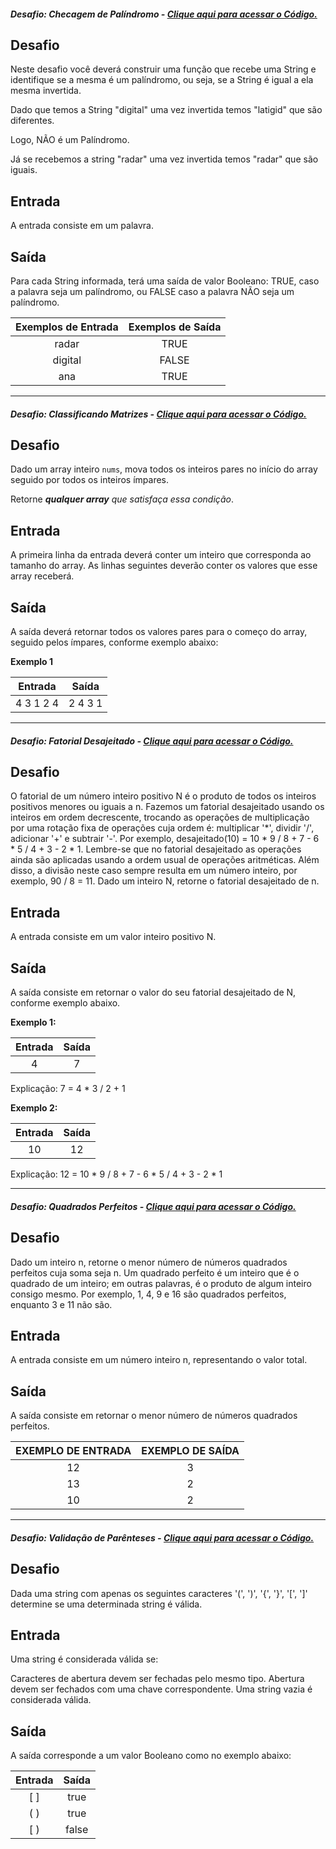 ##### Desafio: Checagem de Palíndromo -  [Clique aqui para acessar o Código.](https://github.com/leticiapalaro/Bootcamp-Potencia-Tech-powered-by-iFood/blob/main/exercicios-e-desafios/src/estudandojava/bootcamp/desafios/modulo7/ChecagemDePalindromo.java)

## **Desafio**

Neste desafio você deverá construir uma função que recebe uma String e identifique se a mesma é um palíndromo, ou seja, se a String é igual a ela mesma invertida. 

Dado que temos a String "digital" uma vez invertida temos "latigid" que são diferentes. 

Logo, NÃO é um Palíndromo. 

Já se recebemos a string "radar" uma vez invertida temos "radar" que são iguais.

## **Entrada**

A entrada consiste em um palavra.

## **Saída**

Para cada String informada, terá uma saída de valor Booleano: TRUE, caso a palavra seja um palíndromo, ou FALSE caso a palavra NÃO seja um palíndromo.

| Exemplos de Entrada | Exemplos de Saída |
| :-----------------: | :---------------: |
|        radar        |       TRUE        |
|       digital       |       FALSE       |
|         ana         |       TRUE        |

------

##### Desafio: Classificando Matrizes - [Clique aqui para acessar o Código.](https://github.com/leticiapalaro/Bootcamp-Potencia-Tech-powered-by-iFood/blob/main/exercicios-e-desafios/src/estudandojava/bootcamp/desafios/modulo7/ClassificandoMatrizes2.java)

## **Desafio**

Dado um array inteiro `nums`, mova todos os inteiros pares no início do array seguido por todos os inteiros ímpares.

Retorne ***qualquer array** que satisfaça essa condição*.


## **Entrada**

A primeira linha da entrada deverá conter um inteiro que corresponda ao tamanho do array. As linhas seguintes deverão conter os valores que esse array receberá.

## **Saída**

A saída deverá retornar todos os valores pares para o começo do array, seguido pelos ímpares, conforme exemplo abaixo:

**Exemplo 1**

|  Entrada  |  Saída  |
| :-------: | :-----: |
| 4 3 1 2 4 | 2 4 3 1 |

------

##### Desafio: Fatorial Desajeitado - [Clique aqui para acessar o Código.](https://github.com/leticiapalaro/Bootcamp-Potencia-Tech-powered-by-iFood/blob/main/exercicios-e-desafios/src/estudandojava/bootcamp/desafios/modulo7/FatorialDesajeitado.java)

## **Desafio**

O fatorial de um número inteiro positivo N é o produto de todos os inteiros positivos menores ou iguais a n. Fazemos um fatorial desajeitado usando os inteiros em ordem decrescente, trocando as operações de multiplicação por uma rotação fixa de operações cuja ordem é: multiplicar '*', dividir '/', adicionar '+' e subtrair '-'. Por exemplo, desajeitado(10) = 10 * 9 / 8 + 7 - 6 * 5 / 4 + 3 - 2 * 1. Lembre-se que no fatorial desajeitado as operações ainda são aplicadas usando a ordem usual de operações aritméticas. Além disso, a divisão neste caso sempre resulta em um número inteiro, por exemplo, 90 / 8 = 11. Dado um inteiro N, retorne o fatorial desajeitado de n.

## **Entrada**

A entrada consiste em um valor inteiro positivo N.

## **Saída**

A saída consiste em retornar o valor do seu fatorial desajeitado de N, conforme exemplo abaixo.

**Exemplo 1:**

| Entrada | Saída |
| :-----: | :---: |
|    4    |   7   |

Explicação: 7 = 4 * 3 / 2 + 1 

**Exemplo 2:**

| Entrada | Saída |
| :-----: | :---: |
|   10    |  12   |

Explicação: 12 = 10 * 9 / 8 + 7 - 6 * 5 / 4 + 3 - 2 * 1

------

##### Desafio: Quadrados Perfeitos - [Clique aqui para acessar o Código.](https://github.com/leticiapalaro/Bootcamp-Potencia-Tech-powered-by-iFood/blob/main/exercicios-e-desafios/src/estudandojava/bootcamp/desafios/modulo7/QuadradosPerfeitos.java)

## **Desafio** 

Dado um inteiro n, retorne o menor número de números quadrados perfeitos cuja soma seja n. Um quadrado perfeito é um inteiro que é o quadrado de um inteiro; em outras palavras, é o produto de algum inteiro consigo mesmo. Por exemplo, 1, 4, 9 e 16 são quadrados perfeitos, enquanto 3 e 11 não são. 

## **Entrada**

A entrada consiste em um número inteiro n, representando o valor total. 

## **Saída**

A saída consiste em retornar o menor número de números quadrados perfeitos. 

 

| EXEMPLO DE ENTRADA | EXEMPLO DE SAÍDA |
| :----------------: | :--------------: |
|         12         |        3         |
|         13         |        2         |
|         10         |        2         |

------

##### Desafio: Validação de Parênteses - [Clique aqui para acessar o Código.](https://github.com/leticiapalaro/Bootcamp-Potencia-Tech-powered-by-iFood/blob/main/exercicios-e-desafios/src/estudandojava/bootcamp/desafios/modulo7/ValidacaoDeParenteses.java)

## **Desafio**

Dada uma string com apenas os seguintes caracteres '(', ')', '{', '}', '[', ']' determine se uma determinada string é válida. 

## **Entrada**

Uma string é considerada válida se:

Caracteres de abertura devem ser fechadas pelo mesmo tipo. Abertura devem ser fechados com uma chave correspondente. Uma string vazia é considerada válida. 

## **Saída**

A saída corresponde a um valor Booleano como no exemplo abaixo:

| **Entrada** | **Saída** |
| :---------: | :-------: |
|     [ ]     |   true    |
|     ( )     |   true    |
|     [ )     |   false   |